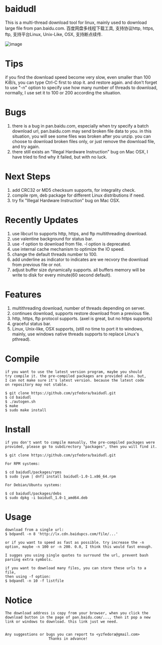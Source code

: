 # baidudl
This is a multi-thread download tool for linux, mainly used to download large
file from pan.baidu.com.
百度网盘多线程下载工具, 支持协议http, https, ftp, 支持平台Linux, Unix-Like,
OSX, 支持断点续传.

![image](https://github.com/yzfedora/baidudl/raw/master/demo.png)

# Tips
if you find the download speed become very slow, even smaller than 100
KiB/s, you can type Ctrl-C first to stop it. and restore again. and don't
forget to use "-n" option to specify use how many number of threads to
download, normally, I use set it to 100 or 200 according the situation.


# Bugs
1. there is a bug in pan.baidu.com, especially when try specify a batch
   download url, pan.baidu.com may send broken file data to you. in this
   situation, you will see some files was broken after you unzip. you can
   choose to download broken files only, or just remove the download file,
   and try again.
2. there still exists an "Illegal Hardware Instruction" bug on Mac OSX, I
   have tried to find why it failed, but with no luck.

# Next Steps
1. add CRC32 or MD5 checksum supports, for integrality check.
2. compile rpm, deb package for different Linux distributions if need.
3. try fix "Illegal Hardware Instruction" bug on Mac OSX.

# Recently Updates
1. use libcurl to supports http, https, and ftp multithreading download.
2. use valentine background for status bar.
3. use -f option to download from file. -l option is deprecated.
4. use internal cache mechanism to optimize the IO speed.
5. change the default threads number to 100.
6. add underline as indicator to indicates are we recvory the download
   from previous file or not.
7. adjust buffer size dynamically supports. all buffers memory will be
   write to disk for every minute(60 second default).
   
# Features
1. multithreading download, number of threads depending on server.
2. continues download, supports restore download from a previous file.
3. http, https, ftp protocol supports. (axel is great, but no https supports)
4. graceful status bar.
5. Linux, Unix-like, OSX supports, (still no time to port it to windows,
   mainly, use windows native threads supports to replace Linux's pthread).


# Compile
	if you want to use the latest version program, maybe you should
	try compile it. the pre-compiled packages are provided also. but,
	I can not make sure it's latest version. because the latest code
	on repository may not stable.
	
	$ git clone https://github.com/yzfedora/baidudl.git
	$ cd baidudl
	$ ./autogen.sh
	$ make
	$ sudo make install

# Install
	if you don't want to compile manually, the pre-compiled packages were
	provided, please go to subdirectory "packages", then you will find it.

	$ git clone https://github.com/yzfedora/baidudl.git

	For RPM systems:

	$ cd baidudl/packages/rpms
	$ sudo [yum | dnf] install baidudl-1.0-1.x86_64.rpm

	For Debian/Ubuntu systems:

	$ cd baidudl/packages/debs
	$ sudo dpkg -i baidudl_1.0-1_amd64.deb

# Usage
	download from a single url:
	$ bdpandl -n 8 'http://lx.cdn.baidupcs.com/file/...'

	or if you want to speed as fast as possible. try increase the -n
	option, maybe -n 100 or -n 200. 0.0, I think this would fast enough.

	I sugges you using single quotes to surround the url, prevent bash
	parsing extra symbols.

	if you want to download many files, you can store these urls to a file,
	then using -f option:
	$ bdpandl -n 10 -f listfile

# Notice
	The download address is copy from your browser, when you click the
	download button in the page of pan.baidu.com/..., then it pop a new
	link or windows to download. this link just we need.


	Any suggestions or bugs you can report to <yzfedora@gmail.com>
						Thanks in advance!
